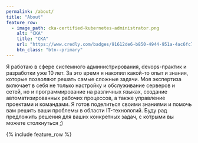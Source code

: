 ```yaml
---
permalink: /about/
title: "About"
feature_row:
  - image_path: cka-certified-kubernetes-administrator.png
    alt: "CKA"
    title: "CKA"
    url: "https://www.credly.com/badges/91612de6-b850-4944-951a-4ac6fc74b8fd/public_url"
    btn_class: "btn--primary"
---
```


Я работаю в сфере системного администрирования, devops-практик и разработки уже 10 лет. За это время я накопил какой-то опыт и знания, которые позволяют решать самые сложные задачи. Моя экспертиза включает в себя не только настройку и обслуживание серверов и сетей, но и программирование на различных языках, создание автоматизированных рабочих процессов, а также управление проектами и командами. Я готов поделиться своими знаниями и помочь вам решить ваши проблемы в области IT-технологий. Буду рад предложить решения для ваших конкретных задач, с котрыми вы можете столкнуться ;)


{% include feature_row %}
